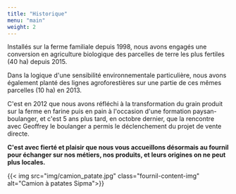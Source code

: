 ```yaml
---
title: "Historique"
menu: "main"
weight: 2
---
```


Installés sur la ferme familiale depuis 1998, nous avons engagés une
conversion en agriculture biologique des parcelles de terre les plus
fertiles (40 ha) depuis 2015.

Dans la logique d'une sensibilité environnementale particulière, nous
avons également planté des lignes agroforestières sur une partie de ces
mêmes parcelles (10 ha) en 2013.

C'est en 2012 que nous avons réfléchi à la transformation du grain
produit sur la ferme en farine puis en pain à l'occasion d'une formation
paysan-boulanger, et c'est 5 ans plus tard, en octobre dernier, que la
rencontre avec Geoffrey le boulanger a permis le déclenchement du projet
de vente directe.

**C'est avec fierté et plaisir que nous vous accueillons désormais au
fournil pour échanger sur nos métiers, nos produits, et leurs origines
on ne peut plus locales.**

{{< img src="img/camion_patate.jpg" class="fournil-content-img" alt="Camion à patates Sipma">}}
